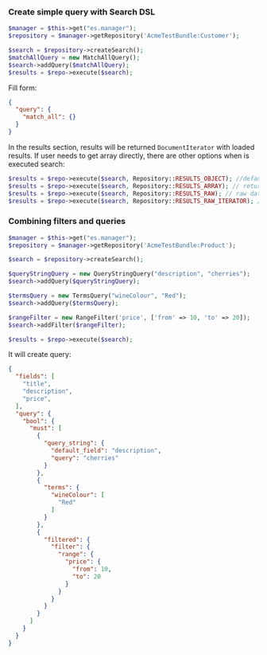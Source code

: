 ### Create simple query with Search DSL

````php
$manager = $this->get("es.manager");
$repository = $manager->getRepository('AcmeTestBundle:Customer');

$search = $repository->createSearch();
$matchAllQuery = new MatchAllQuery();
$search->addQuery($matchAllQuery);
$results = $repo->execute($search);
````

Fill form:
````json
{
  "query": {
    "match_all": {}
  }
}
````

In the results section, results will be returned `DocumentIterator` with loaded results. If user needs to get array directly, there are other options when is executed search:

````php
$results = $repo->execute($search, Repository::RESULTS_OBJECT); //default option to get DocumentIterator
$results = $repo->execute($search, Repository::RESULTS_ARRAY); // returns normalized array
$results = $repo->execute($search, Repository::RESULTS_RAW); // raw data what is got from elasticsearch
$results = $repo->execute($search, Repository::RESULTS_RAW_ITERATOR); // returns RawResultScanIterator
````

### Combining filters and queries
````php
$manager = $this->get("es.manager");
$repository = $manager->getRepository('AcmeTestBundle:Product');

$search = $repository->createSearch();

$queryStringQuery = new QueryStringQuery("description", "cherries");
$search->addQuery($queryStringQuery);

$termsQuery = new TermsQuery("wineColour", "Red");
$search->addQuery($termsQuery);

$rangeFilter = new RangeFilter('price', ['from' => 10, 'to' => 20]);
$search->addFilter($rangeFilter);

$results = $repo->execute($search);
````

It will create query:

````json
{
  "fields": [
    "title",
    "description",
    "price",
  ],
  "query": {
    "bool": {
      "must": [
        {
          "query_string": {
            "default_field": "description",
            "query": "cherries"
          }
        },
        {
          "terms": {
            "wineColour": [
              "Red"
            ]
          }
        },
        {
          "filtered": {
            "filter": {
              "range": {
                "price": {
                  "from": 10,
                  "to": 20
                }
              }
            }
          }
        }
      ]
    }
  }
}
````